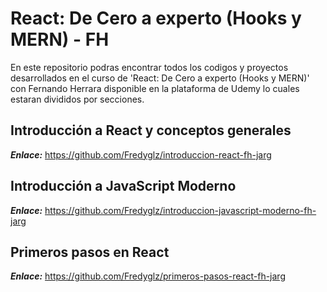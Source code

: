 # React: De Cero a experto (Hooks y MERN) - FH

En este repositorio podras encontrar todos los codigos y proyectos desarrollados en el curso de 'React: De Cero a experto (Hooks y MERN)' con Fernando Herrara 
disponible en la plataforma de Udemy lo cuales estaran divididos por secciones.

## Introducción a React y conceptos generales
**_Enlace:_** https://github.com/Fredyglz/introduccion-react-fh-jarg

## Introducción a JavaScript Moderno
**_Enlace:_** https://github.com/Fredyglz/introduccion-javascript-moderno-fh-jarg

## Primeros pasos en React
**_Enlace:_** https://github.com/Fredyglz/primeros-pasos-react-fh-jarg

